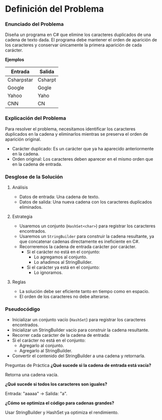 # Definición del Problema
### Enunciado del Problema
Diseña un programa en C# que elimine los caracteres duplicados de una cadena de texto dada. El programa debe mantener el orden de aparición de los caracteres y conservar únicamente la primera aparición de cada carácter.

**Ejemplos**

| Entrada    | Salida   |
|------------|----------|
| Csharpstar | Csharpt  |
| Google     | Gogle    |
| Yahoo      | Yaho     |
| CNN        | CN       |

### Explicación del Problema
Para resolver el problema, necesitamos identificar los caracteres duplicados en la cadena y eliminarlos mientras se preserva el orden de aparición original. 

- Carácter duplicado: Es un carácter que ya ha aparecido anteriormente en la cadena.
- Orden original: Los caracteres deben aparecer en el mismo orden que en la cadena de entrada.

### Desglose de la Solución
1. Análisis
    - Datos de entrada: Una cadena de texto.
    - Datos de salida: Una nueva cadena con los caracteres duplicados eliminados.

2. Estrategia

    - Usaremos un conjunto (`HashSet<char>`) para registrar los caracteres encontrados.
    - Usaremos un `StringBuilder` para construir la cadena resultante, ya que concatenar cadenas directamente es ineficiente en C#.
    - Recorreremos la cadena de entrada carácter por carácter.
        - Si el carácter no está en el conjunto:
            - Lo agregamos al conjunto.
            - Lo añadimos al StringBuilder.
        - Si el carácter ya está en el conjunto:
            - Lo ignoramos.
3. Reglas
    - La solución debe ser eficiente tanto en tiempo como en espacio.
    - El orden de los caracteres no debe alterarse.

### Pseudocódigo
- Inicializar un conjunto vacío (`HashSet`) para registrar los caracteres encontrados.
- Inicializar un StringBuilder vacío para construir la cadena resultante.
- Recorrer cada carácter de la cadena de entrada:
- Si el carácter no está en el conjunto:
    - Agregarlo al conjunto.
    - Agregarlo al StringBuilder.
- Convertir el contenido del StringBuilder a una cadena y retornarla.

Preguntas de Práctica
**¿Qué sucede si la cadena de entrada está vacía?**

Retorna una cadena vacía.

**¿Qué sucede si todos los caracteres son iguales?**

Entrada: "aaaaa" → Salida: "a".

**¿Cómo se optimiza el código para cadenas grandes?**

Usar StringBuilder y HashSet ya optimiza el rendimiento.

